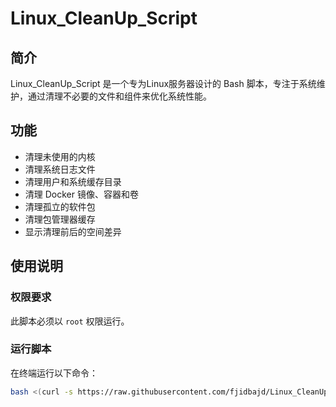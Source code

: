 # Linux_CleanUp_Script

## 简介
Linux_CleanUp_Script 是一个专为Linux服务器设计的 Bash 脚本，专注于系统维护，通过清理不必要的文件和组件来优化系统性能。

## 功能
- 清理未使用的内核
- 清理系统日志文件
- 清理用户和系统缓存目录
- 清理 Docker 镜像、容器和卷
- 清理孤立的软件包
- 清理包管理器缓存
- 显示清理前后的空间差异

## 使用说明

### 权限要求
此脚本必须以 `root` 权限运行。

### 运行脚本
在终端运行以下命令：
```bash
bash <(curl -s https://raw.githubusercontent.com/fjidbajd/Linux_CleanUp_Script/main/server_cleanup.sh)
